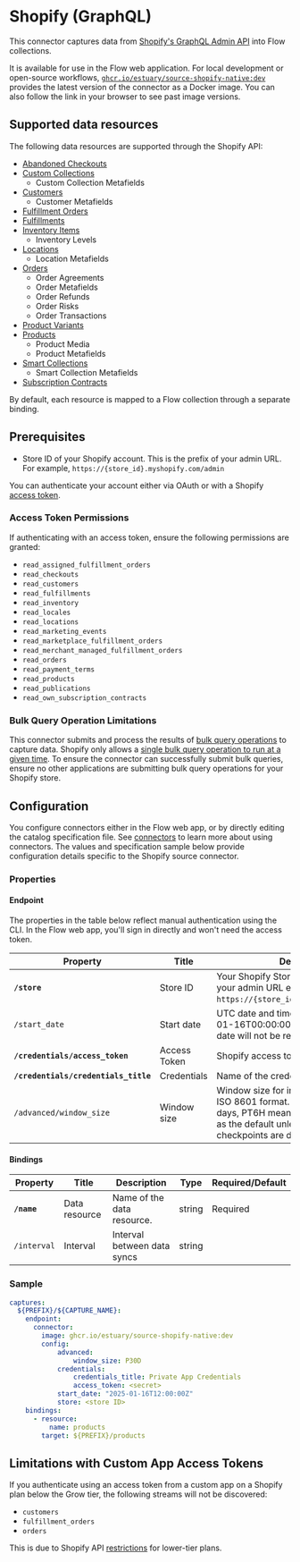 
# Shopify (GraphQL)

This connector captures data from [Shopify's GraphQL Admin API](https://shopify.dev/docs/api/admin-graphql) into Flow collections.

It is available for use in the Flow web application. For local development or open-source workflows, [`ghcr.io/estuary/source-shopify-native:dev`](https://ghcr.io/estuary/source-shopify-native:dev) provides the latest version of the connector as a Docker image. You can also follow the link in your browser to see past image versions.

## Supported data resources

The following data resources are supported through the Shopify API:

* [Abandoned Checkouts](https://shopify.dev/docs/api/admin-graphql/2025-04/queries/abandonedCheckouts?example=Retrieves+a+list+of+abandoned+checkouts)
* [Custom Collections](https://shopify.dev/docs/api/admin-graphql/2025-04/queries/collections?example=Retrieves+a+list+of+custom+collections)
   * Custom Collection Metafields
* [Customers](https://shopify.dev/docs/api/admin-graphql/2025-04/queries/customers)
   * Customer Metafields
* [Fulfillment Orders](https://shopify.dev/docs/api/admin-graphql/2025-04/queries/fulfillmentorders)
* [Fulfillments](https://shopify.dev/docs/api/admin-graphql/2025-04/queries/fulfillment)
* [Inventory Items](https://shopify.dev/docs/api/admin-graphql/2025-04/queries/inventoryItems?example=Retrieves+a+detailed+list+for+inventory+items+by+IDs)
   * Inventory Levels
* [Locations](https://shopify.dev/docs/api/admin-graphql/2025-04/queries/locations?example=Retrieve+a+list+of+locations)
   * Location Metafields
* [Orders](https://shopify.dev/docs/api/admin-graphql/2025-04/queries/orders?example=Retrieve+a+list+of+orders)
   * Order Agreements
   * Order Metafields
   * Order Refunds
   * Order Risks
   * Order Transactions
* [Product Variants](https://shopify.dev/docs/api/admin-graphql/2025-04/queries/productvariants)
* [Products](https://shopify.dev/docs/api/admin-graphql/2025-01/queries/products)
   * Product Media
   * Product Metafields
* [Smart Collections](https://shopify.dev/docs/api/admin-graphql/2025-04/queries/collections)
   * Smart Collection Metafields
* [Subscription Contracts](https://shopify.dev/docs/api/admin-graphql/2025-04/queries/subscriptioncontracts)


By default, each resource is mapped to a Flow collection through a separate binding.

## Prerequisites

* Store ID of your Shopify account. This is the prefix of your admin URL. For example, `https://{store_id}.myshopify.com/admin`

You can authenticate your account either via OAuth or with a Shopify [access token](https://shopify.dev/docs/apps/build/authentication-authorization/access-tokens/generate-app-access-tokens-admin).

### Access Token Permissions

If authenticating with an access token, ensure the following permissions are granted:
* `read_assigned_fulfillment_orders`
* `read_checkouts`
* `read_customers`
* `read_fulfillments`
* `read_inventory`
* `read_locales`
* `read_locations`
* `read_marketing_events`
* `read_marketplace_fulfillment_orders`
* `read_merchant_managed_fulfillment_orders`
* `read_orders`
* `read_payment_terms`
* `read_products`
* `read_publications`
* `read_own_subscription_contracts`

### Bulk Query Operation Limitations

This connector submits and process the results of [bulk query operations](https://shopify.dev/docs/api/admin-graphql/2025-01/mutations/bulkoperationrunquery) to capture data. Shopify only allows a [single bulk query operation to run at a given time](https://shopify.dev/docs/api/usage/bulk-operations/queries#limitations). To ensure the connector can successfully submit bulk queries, ensure no other applications are submitting bulk query operations for your Shopify store.

## Configuration

You configure connectors either in the Flow web app, or by directly editing the catalog specification file.
See [connectors](../../../concepts/connectors.md#using-connectors) to learn more about using connectors. The values and specification sample below provide configuration details specific to the Shopify source connector.

### Properties

#### Endpoint

The properties in the table below reflect manual authentication using the CLI. In the Flow web app,
you'll sign in directly and won't need the access token.

| Property | Title | Description | Type | Required/Default |
|---|---|---|---|---|
| **`/store`** | Store ID | Your Shopify Store ID. Use the prefix of your admin URL e.g. `https://{store_id}.myshopify.com/admin`.  | string | Required |
| `/start_date` | Start date | UTC date and time in the format 2025-01-16T00:00:00Z. Any data before this date will not be replicated. | string | 30 days before the present date |
| **`/credentials/access_token`** | Access Token | Shopify access token. | string | Required |
| **`/credentials/credentials_title`** | Credentials | Name of the credentials set | string | Required |
| `/advanced/window_size` | Window size | Window size for incremental streams in ISO 8601 format. ex: P30D means 30 days, PT6H means 6 hours. Typically left as the default unless more frequent checkpoints are desired. | string | P30D |

#### Bindings

| Property | Title | Description | Type | Required/Default |
|---|---|---|---|---|
| **`/name`** | Data resource | Name of the data resource. | string | Required |
| `/interval` | Interval | Interval between data syncs | string |          |


### Sample

```yaml
captures:
  ${PREFIX}/${CAPTURE_NAME}:
    endpoint:
      connector:
        image: ghcr.io/estuary/source-shopify-native:dev
        config:
            advanced:
                window_size: P30D
            credentials:
                credentials_title: Private App Credentials
                access_token: <secret>
            start_date: "2025-01-16T12:00:00Z"
            store: <store ID>
    bindings:
      - resource:
          name: products
        target: ${PREFIX}/products
```

## Limitations with Custom App Access Tokens

If you authenticate using an access token from a custom app on a Shopify plan below the Grow tier, the following streams will not be discovered:

- `customers`
- `fulfillment_orders`
- `orders`

This is due to Shopify API [restrictions](https://help.shopify.com/en/manual/apps/app-types/custom-apps) for lower-tier plans.
